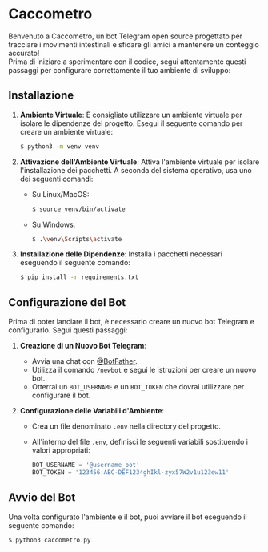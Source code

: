 # Caccometro

Benvenuto a Caccometro, un bot Telegram open source progettato per tracciare i movimenti intestinali e sfidare gli amici a mantenere un conteggio accurato! \
Prima di iniziare a sperimentare con il codice, segui attentamente questi passaggi per configurare correttamente il tuo ambiente di sviluppo:

## Installazione

1. **Ambiente Virtuale**: È consigliato utilizzare un ambiente virtuale per isolare le dipendenze del progetto. Esegui il seguente comando per creare un ambiente virtuale:

   ```bash
   $ python3 -m venv venv
   ```

2. **Attivazione dell'Ambiente Virtuale**: Attiva l'ambiente virtuale per isolare l'installazione dei pacchetti. A seconda del sistema operativo, usa uno dei seguenti comandi:

   - Su Linux/MacOS:

     ```bash
     $ source venv/bin/activate
     ```

   - Su Windows:

     ```bash
     $ .\venv\Scripts\activate
     ```

3. **Installazione delle Dipendenze**: Installa i pacchetti necessari eseguendo il seguente comando:

   ```bash
   $ pip install -r requirements.txt
   ```

## Configurazione del Bot

Prima di poter lanciare il bot, è necessario creare un nuovo bot Telegram e configurarlo. Segui questi passaggi:

1. **Creazione di un Nuovo Bot Telegram**:

   - Avvia una chat con [@BotFather](https://t.me/botfather).
   - Utilizza il comando `/newbot` e segui le istruzioni per creare un nuovo bot.
   - Otterrai un `BOT_USERNAME` e un `BOT_TOKEN` che dovrai utilizzare per configurare il bot.

2. **Configurazione delle Variabili d'Ambiente**:

   - Crea un file denominato `.env` nella directory del progetto.
   - All'interno del file `.env`, definisci le seguenti variabili sostituendo i valori appropriati:

     ```python
     BOT_USERNAME = '@username_bot'
     BOT_TOKEN = '123456:ABC-DEF1234ghIkl-zyx57W2v1u123ew11'
     ```

## Avvio del Bot

Una volta configurato l'ambiente e il bot, puoi avviare il bot eseguendo il seguente comando:

```bash
$ python3 caccometro.py
```
